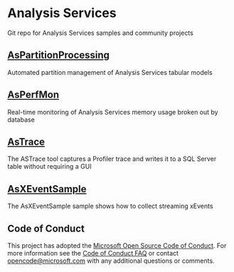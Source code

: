 # Analysis Services
Git repo for Analysis Services samples and community projects

## [AsPartitionProcessing](https://github.com/Microsoft/Analysis-Services/tree/master/AsPartitionProcessing)
Automated partition management of Analysis Services tabular models

## [AsPerfMon](https://github.com/Microsoft/Analysis-Services/tree/master/AsPerfMon)
Real-time monitoring of Analysis Services memory usage broken out by database

## [AsTrace](https://github.com/Microsoft/Analysis-Services/tree/master/AsTrace)
The ASTrace tool captures a Profiler trace and writes it to a SQL Server table without requiring a GUI

## [AsXEventSample](https://github.com/Microsoft/Analysis-Services/tree/master/AsXEventSample)
The AsXEventSample sample shows how to collect streaming xEvents

## Code of Conduct
This project has adopted the [Microsoft Open Source Code of
Conduct](https://opensource.microsoft.com/codeofconduct/).
For more information see the [Code of Conduct
FAQ](https://opensource.microsoft.com/codeofconduct/faq/) or
contact [opencode@microsoft.com](mailto:opencode@microsoft.com)
with any additional questions or comments.
